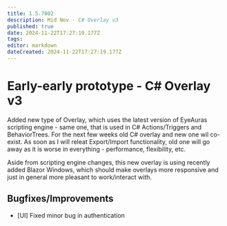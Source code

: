 ```yaml
---
title: 1.5.7802
description: Mid Nov - C# Overlay v3
published: true
date: 2024-11-22T17:27:19.177Z
tags: 
editor: markdown
dateCreated: 2024-11-22T17:27:19.177Z
---
```


# Early-early prototype - C# Overlay v3
Added new type of Overlay, which uses the latest version of EyeAuras scripting engine - same one, that is used in C# Actions/Triggers and BehaviorTrees. 
For the next few weeks old C# overlay and new one wil co-exist. As soon as I will releat Export/Import functionality, old one will go away as it is worse in everything - performance, flexibility, etc. 

Aside from scripting engine changes, this new overlay is using recently added Blazor Windows, which should make overlays more responsive and just in general more pleasant to work/interact with.

## Bugfixes/Improvements
- [UI] Fixed minor bug in authentication